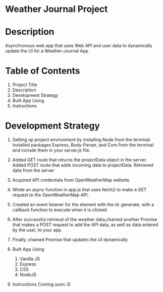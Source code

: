 # Weather Journal Project

# Description

Asynchronous web app that uses Web API and user data to dynamically update the UI for a Weather-Journal App

# Table of Contents

1. Project Title
2. Description
3. Development Strategy
4. Built App Using 
5. Instructions 

# Development Strategy

1. Setting up project environment by installing Node from the terminal. Installed packages Express, Body-Parser, and Cors from the terminal and include them in your server.js file.
2. Added GET route that returns the projectData object in the server. Added POST  route that adds incoming data to projectData. Retrieved data from the server
3. Acquired API credentials from OpenWeatherMap website.
4. Wrote an async function in app.js that uses fetch() to make a GET request to the OpenWeatherMap API.
5. Created an event listener for the element with the id: generate, with a callback function to execute when it is clicked.
6. After successful retrieval of the weather data,chained another Promise that makes a POST request to add the API data, as well as data entered by the user, to your app.
7. Finally, chained Promise that updates the UI dynamically 


4. Built App Using 
   1. Vanilla JS
   2. Express 
   3. CSS 
   4. NodeJS

5. Instructions
Coming soon :D
